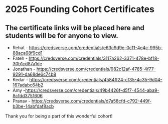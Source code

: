 # 2025 Founding Cohort Certificates 
## The certificate links will be placed here and students will be for anyone to view. 

* Rehat - https://credsverse.com/credentials/e63c9d9e-0c11-4e4c-995b-88aca98f9cd1
* Fateh - https://credsverse.com/credentials/3117a262-3371-478e-bf18-30b1cd87a1de
* Jonathan - https://credsverse.com/credentials/982c12af-4785-4f77-9291-da68de6c74b8
* Kedar - https://credsverse.com/credentials/4584ff24-cf35-4c35-9d04-167adabc64b2
* Amy -https://credsverse.com/credentials/49b4426f-d5f7-4544-aba9-8cfdd3751606
* Pranav - https://credsverse.com/credentials/d7a58cfd-c792-449f-b3be-14abfdaf8acb

Thank you for being a part of this wonderful cohort!
